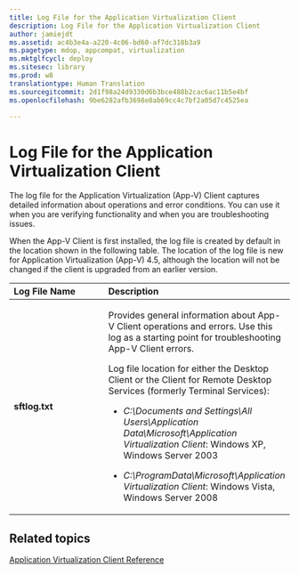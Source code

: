 ```yaml
---
title: Log File for the Application Virtualization Client
description: Log File for the Application Virtualization Client
author: jamiejdt
ms.assetid: ac4b3e4a-a220-4c06-bd60-af7dc318b3a9
ms.pagetype: mdop, appcompat, virtualization
ms.mktglfcycl: deploy
ms.sitesec: library
ms.prod: w8
translationtype: Human Translation
ms.sourcegitcommit: 2d1f98a24d9330d6b3bce488b2cac6ac11b5e4bf
ms.openlocfilehash: 9be6282afb3698e8ab69cc4c7bf2a05d7c4525ea

---
```



# Log File for the Application Virtualization Client


The log file for the Application Virtualization (App-V) Client captures detailed information about operations and error conditions. You can use it when you are verifying functionality and when you are troubleshooting issues.

When the App-V Client is first installed, the log file is created by default in the location shown in the following table. The location of the log file is new for Application Virtualization (App-V) 4.5, although the location will not be changed if the client is upgraded from an earlier version.

<table>
<colgroup>
<col width="50%" />
<col width="50%" />
</colgroup>
<thead>
<tr class="header">
<th align="left">Log File Name</th>
<th align="left">Description</th>
</tr>
</thead>
<tbody>
<tr class="odd">
<td align="left"><p><strong>sftlog.txt</strong></p></td>
<td align="left"><p>Provides general information about App-V Client operations and errors. Use this log as a starting point for troubleshooting App-V Client errors.</p>
<p>Log file location for either the Desktop Client or the Client for Remote Desktop Services (formerly Terminal Services):</p>
<ul>
<li><p><em>C:\Documents and Settings\All Users\Application Data\Microsoft\Application Virtualization Client</em>: Windows XP, Windows Server 2003</p></li>
<li><p><em>C:\ProgramData\Microsoft\Application Virtualization Client</em>: Windows Vista, Windows Server 2008</p></li>
</ul></td>
</tr>
</tbody>
</table>

 

## Related topics


[Application Virtualization Client Reference](application-virtualization-client-reference.md)

 

 








<!--HONumber=Jun16_HO4-->


